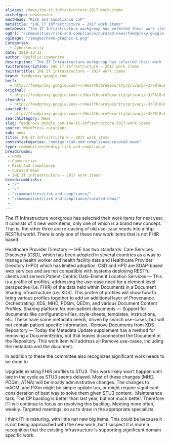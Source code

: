 ```yaml
---
aliases: /news/ihe-it-infrastructure-2017-work-items
archetype: newscenter
mastHead: "Risk and Compliance CoP"
metaTitle: "IHE IT Infrastructure – 2017 work items"
metaDesc: "The IT Infrastructure workgroup has selected their work items for next year. It consists of 4 new work items, only one of which is a brand new concept. That is, the other three are re-casting of old use-case needs into a http RESTful world."
ogUrl: "/communities/risk-and-compliance/curated-news/feedproxy.google.com-ihe-it-infrastructure-2017-work-items/"
ogImage: "/images/home-graphic-1.png"
Categories:
  - Cybersecurity
date: 2016-12-12
author: Opsfolio Community
description: 'The IT Infrastructure workgroup has selected their work items for next year. It consists of 4 new work items, only one of which is a brand new concept. That is, the other three are re-casting of old use-case needs into a http RESTful world. There is only one of these&hellip;'
twitterdescription: IHE IT Infrastructure – 2017 work items
twittertitle: IHE IT Infrastructure – 2017 work items
brand: feedproxy.google.com
herf:
  - http://feedproxy.google.com/~r/HealthcareSecurity/privacy/~3/F8lBuPsH8r4/ihe-it-infrastructure-2017-work-items.html
original:
  - http://feedproxy.google.com/~r/HealthcareSecurity/privacy/~3/F8lBuPsH8r4/ihe-it-infrastructure-2017-work-items.html
cleanUrl:
  - http://feedproxy.google.com/~r/HealthcareSecurity/privacy/~3/F8lBuPsH8r4/ihe-it-infrastructure-2017-work-items.html
sourceUrl:
  - http://feedproxy.google.com/~r/HealthcareSecurity/privacy/~3/F8lBuPsH8r4/ihe-it-infrastructure-2017-work-items.html
searchCategory: News
slug: feedproxy.google.com-ihe-it-infrastructure-2017-work-items
source: WordPress-curations
sub: news
title: IHE IT Infrastructure – 2017 work items
contentcategories: "medigy-risk-and-compliance-curated-news"
type: communities/medigy-risk-and-compliance
breadcrumbs:
 - Home
 - Communities
 - Risk And Compliance
 - Curated News
 - IHE IT Infrastructure – 2017 work items
breadcrumbLinks:
 - "/"
 - "/"
 - "/communities/risk-and-compliance/"
 - "/communities/risk-and-compliance/curated-news/"
 - 
---
```

The IT Infrastructure workgroup has selected their work items for next year. It consists of 4 new work items, only one of which is a brand new concept. That is, the other three are re-casting of old use-case needs into a http RESTful world. There is only one of these new work items that is not FHIR based.

Healthcare Provider Directory &#8212; IHE has two standards: Care Services Discovery (CSD), which has been adopted in several countries as a way to manage health worker and health facility data and Healthcare Provider Directory (HPD) which has limited adoption. CSD and HPD are SOAP-based web services and are not compatible with systems deploying RESTful clients and servers
Patient-Centric Data-Element Location Services &#8212; This is a profile of profiles, addressing the use-case need for a element level perspective (i.e. FHIR) of the data held within Documents in a Document Sharing infrastructure (i.e. XDS). This profile of profiles will show how to bring various profiles together to add an additional layer of Provenance. Orchestrating: XDS, MHD, PDQm, QEDm, and various Document Content Profiles.
Sharing platform for non-patient documents &#8212; Support for documents like configuration-files, style-sheets, templates, instructions, etc. These have some metadata needs, driven by search use-cases, but will not contain patient specific information.&nbsp;
Remove Documents from XDS Repository &#8212; Today the Metadata Update supplement has a method for removing a DocumentEntry, but that leaves disconnected the Document in the Repository. This work item will address all Remove use-cases, including the metadata and the document.&nbsp;

In addition to these the committee also recognizes significant work needs to be done to&nbsp;


Upgrade existing FHIR profiles to STU3. This work likely won&#8217;t happen until late in the cycle as STU3 seems delayed. Most of these changes (MHD, PDQm, ATNA) will be mostly administrative changes. The changes to mACM, and PIXm might be simple update too, or might require significant consideration of best way to solve them given STU3 content.&nbsp;
Maintenance task. The CP backlog is better than last year, but not much better. Therefore ITI will continue to focus on resolving this backlog. Meeting more often, weekly. Targeted meetings, so as to draw in the appropriate specialists.

I think ITI is maturing, with little net new big items. This could be because it is not being approached with the new work, but I suspect it is more a recognition that the existing infrastructure is supporting significant domain specific work.





